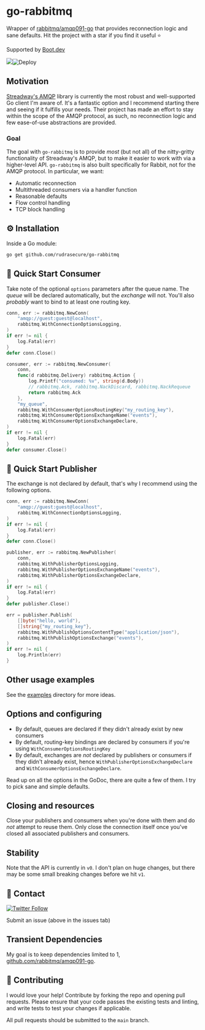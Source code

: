 # go-rabbitmq

Wrapper of [rabbitmq/amqp091-go](https://github.com/rabbitmq/amqp091-go) that provides reconnection logic and sane defaults. Hit the project with a star if you find it useful ⭐

Supported by [Boot.dev](https://boot.dev)

[![](https://godoc.org/github.com/rudrasecure/go-rabbitmq?status.svg)](https://godoc.org/github.com/rudrasecure/go-rabbitmq)![Deploy](https://github.com/rudrasecure/go-rabbitmq/workflows/Tests/badge.svg)

## Motivation

[Streadway's AMQP](https://github.com/rabbitmq/amqp091-go) library is currently the most robust and well-supported Go client I'm aware of. It's a fantastic option and I recommend starting there and seeing if it fulfills your needs. Their project has made an effort to stay within the scope of the AMQP protocol, as such, no reconnection logic and few ease-of-use abstractions are provided.

### Goal

The goal with `go-rabbitmq` is to provide *most* (but not all) of the nitty-gritty functionality of Streadway's AMQP, but to make it easier to work with via a higher-level API. `go-rabbitmq` is also built specifically for Rabbit, not for the AMQP protocol. In particular, we want:

* Automatic reconnection
* Multithreaded consumers via a handler function
* Reasonable defaults
* Flow control handling
* TCP block handling

## ⚙️ Installation

Inside a Go module:

```bash
go get github.com/rudrasecure/go-rabbitmq
```

## 🚀 Quick Start Consumer

Take note of the optional `options` parameters after the queue name. The *queue* will be declared automatically, but the *exchange* will not. You'll also *probably* want to bind to at least one routing key.

```go
conn, err := rabbitmq.NewConn(
	"amqp://guest:guest@localhost",
	rabbitmq.WithConnectionOptionsLogging,
)
if err != nil {
	log.Fatal(err)
}
defer conn.Close()

consumer, err := rabbitmq.NewConsumer(
	conn,
	func(d rabbitmq.Delivery) rabbitmq.Action {
		log.Printf("consumed: %v", string(d.Body))
		// rabbitmq.Ack, rabbitmq.NackDiscard, rabbitmq.NackRequeue
		return rabbitmq.Ack
	},
	"my_queue",
	rabbitmq.WithConsumerOptionsRoutingKey("my_routing_key"),
	rabbitmq.WithConsumerOptionsExchangeName("events"),
	rabbitmq.WithConsumerOptionsExchangeDeclare,
)
if err != nil {
	log.Fatal(err)
}
defer consumer.Close()
```

## 🚀 Quick Start Publisher

The exchange is not declared by default, that's why I recommend using the following options.
```go
conn, err := rabbitmq.NewConn(
	"amqp://guest:guest@localhost",
	rabbitmq.WithConnectionOptionsLogging,
)
if err != nil {
	log.Fatal(err)
}
defer conn.Close()

publisher, err := rabbitmq.NewPublisher(
	conn,
	rabbitmq.WithPublisherOptionsLogging,
	rabbitmq.WithPublisherOptionsExchangeName("events"),
	rabbitmq.WithPublisherOptionsExchangeDeclare,
)
if err != nil {
	log.Fatal(err)
}
defer publisher.Close()

err = publisher.Publish(
	[]byte("hello, world"),
	[]string{"my_routing_key"},
	rabbitmq.WithPublishOptionsContentType("application/json"),
	rabbitmq.WithPublishOptionsExchange("events"),
)
if err != nil {
	log.Println(err)
}
```

## Other usage examples

See the [examples](examples) directory for more ideas.

## Options and configuring

* By default, queues are declared if they didn't already exist by new consumers
* By default, routing-key bindings are declared by consumers if you're using `WithConsumerOptionsRoutingKey`
* By default, exchanges are *not* declared by publishers or consumers if they didn't already exist, hence `WithPublisherOptionsExchangeDeclare` and `WithConsumerOptionsExchangeDeclare`.

Read up on all the options in the GoDoc, there are quite a few of them. I try to pick sane and simple defaults.

## Closing and resources

Close your publishers and consumers when you're done with them and do *not* attempt to reuse them. Only close the connection itself once you've closed all associated publishers and consumers.

## Stability

Note that the API is currently in `v0`. I don't plan on huge changes, but there may be some small breaking changes before we hit `v1`.

## 💬 Contact

[![Twitter Follow](https://img.shields.io/twitter/follow/wagslane.svg?label=Follow%20Wagslane&style=social)](https://twitter.com/intent/follow?screen_name=wagslane)

Submit an issue (above in the issues tab)

## Transient Dependencies

My goal is to keep dependencies limited to 1, [github.com/rabbitmq/amqp091-go](https://github.com/rabbitmq/amqp091-go).

## 👏 Contributing

I would love your help! Contribute by forking the repo and opening pull requests. Please ensure that your code passes the existing tests and linting, and write tests to test your changes if applicable.

All pull requests should be submitted to the `main` branch.
